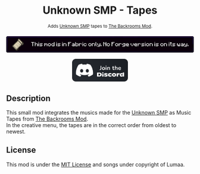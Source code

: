 <center><div align="center">

# Unknown SMP - Tapes
<sup>Adds <a href="https://youtube.com/@unknownsmp">Unknown SMP</a> tapes to <a href="https://modrinth.com/mod/backrooms">The Backrooms Mod</a>.</sup>  

<img src="https://raw.githubusercontent.com/lumaa-dev/lumaa-dev/main/assets/fabric-banner.png" width=600>

<a href="https://discord.gg/Rqpn3C7yR5"><img src="https://raw.githubusercontent.com/lumaa-dev/art/main/badges/support_discord.png" width=150></a>

</div></center>

## Description

This small mod integrates the musics made for the [Unknown SMP](https://youtube.com/@unknownsmp) as Music Tapes from [The Backrooms Mod](https://modrinth.com/mod/backrooms).  
In the creative menu, the tapes are in the correct order from oldest to newest.

## License
This mod is under the [MIT License](/LICENSE) and songs under copyright of Lumaa.
